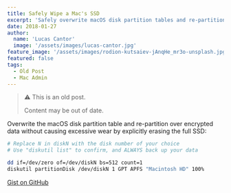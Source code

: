 ```yaml
---
title: Safely Wipe a Mac's SSD
excerpt: 'Safely overwrite macOS disk partition tables and re-partition over encrypted data without excessive SSD wear.'
date: 2018-01-27
author:
  name: 'Lucas Cantor'
  image: '/assets/images/lucas-cantor.jpg'
feature_image: '/assets/images/rodion-kutsaiev-jAnqHe_mr3o-unsplash.jpg'
featured: false
tags:
  - Old Post
  - Mac Admin
---
```


> ⚠️ This is an old post.
>
> Content may be out of date.

Overwrite the macOS disk partition table and re-partition over encrypted data without causing excessive wear by explicitly erasing the full SSD:

```bash
# Replace N in diskN with the disk number of your choice
# Use "diskutil list" to confirm, and ALWAYS back up your data

dd if=/dev/zero of=/dev/diskN bs=512 count=1
diskutil partitionDisk /dev/diskN 1 GPT APFS "Macintosh HD" 100%
```

[Gist on GitHub](https://gist.github.com/lucascantor/5316443b3e791c8301196a11b85adf66)
